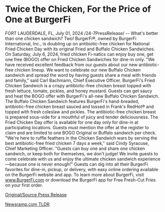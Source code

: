 # Twice the Chicken, For the Price of One at BurgerFi

FORT LAUDERDALE, FL, July 01, 2024 /24-7PressRelease/ -- What's better than one chicken sandwich? Two! BurgerFi®, owned by BurgerFi International, Inc., is doubling up on antibiotic-free chicken for National Fried Chicken Day with its original Fried and Buffalo Chicken Sandwiches. On Saturday, July 6, 2024, fried chicken Fi-natics can enjoy buy one, get one free (BOGO) offer on Fried Chicken Sandwiches for dine-in only.   "We have received excellent feedback from our guests about our new antibiotic-free chicken lineup. We want to celebrate our new Buffalo Chicken sandwich and spread the word by having guests share a meal with friends and family," said Carl Bachmann, Chief Executive Officer.  BurgerFi's Fried Chicken Sandwich is a crispy antibiotic-free chicken breast topped with fresh lettuce, tomato, pickles, and honey mustard. Guests can get saucy and heat the BOGO offer with BurgerFi's all-new Buffalo Chicken Sandwich. The Buffalo Chicken Sandwich features BurgerFi's hand-breaded, antibiotic-free chicken breast sauced and tossed in Frank's RedHot® and topped with fresh coleslaw and pickles. The antibiotic-free chicken breast is prepared sous-vide for a mouthful of juicy and tender deliciousness.  The Fried Chicken Day offer is available for one day only for dine-in at participating locations. Guests must mention the offer at the register to claim and are limited to one BOGO Original or Buffalo sandwich per check.   "We're here to ruffle feathers in the Chicken Sandwich wars by serving the best antibiotic-free fried chicken 7 days a week," said Cindy Syracuse, Chief Marketing Officer. "Guests can buy one and share one chicken sandwich, or keep both for themselves, we don't judge! We invite guests to come celebrate with us and enjoy the ultimate chicken sandwich experience—because one is never enough!"  Guests can dig into all their BurgerFi favorites for dine-in, pickup, or delivery, with easy online ordering available on the BurgerFi website and app. To learn more about BurgerFi, visit www.BurgerFi.com or download the BurgerFi app for Free Fresh-Cut Fries on your first order. 

[Original/Source Press Release](https://www.24-7pressrelease.com/press-release/512179/twice-the-chicken-for-the-price-of-one-at-burgerfi) 

[Newsramp.com TLDR](https://newsramp.com/None) 